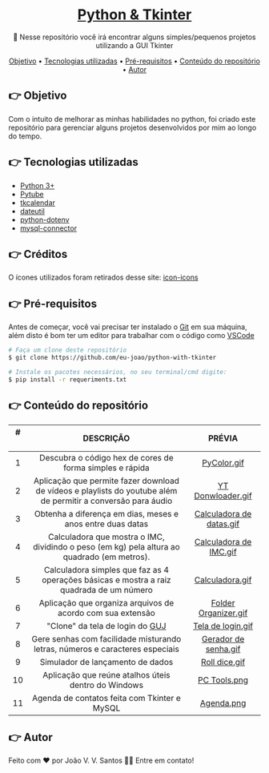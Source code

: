<h1 align="center">
    <a href="https://github.com/eu-joao/projetos-com-tkinter">Python & Tkinter</a>
</h1>
<p align="center">🚀 Nesse repositório você irá encontrar alguns simples/pequenos projetos utilizando a GUI Tkinter</p>

<p align="center">
 <a href="https://github.com/eu-joao/python-with-tkinter#-objetivo">Objetivo</a> •
 <a href="https://github.com/eu-joao/python-with-tkinter#-tecnologias-utilizadas">Tecnologias utilizadas</a> • 
 <a href="https://github.com/eu-joao/python-with-tkinter#-pr%C3%A9-requisitos">Pré-requisitos</a> • 
 <a href="https://github.com/eu-joao/python-with-tkinter#-conte%C3%BAdo-do-reposit%C3%B3rio">Conteúdo do repositório</a> • 
 <a href="https://github.com/eu-joao/python-with-tkinter#-autor">Autor</a>
</p>

## 👉 Objetivo

Com o intuito de melhorar as minhas habilidades no python, foi criado este repositório para gerenciar alguns projetos desenvolvidos por mim ao longo do tempo.

## 👉 Tecnologias utilizadas

*   [Python 3+](https://www.python.org/)
*   [Pytube](https://pytube.io/en/latest/)
*   [tkcalendar](https://pypi.org/project/tkcalendar/)
*   [dateutil](https://dateutil.readthedocs.io/en/stable/)
*   [python-dotenv](https://pypi.org/project/python-dotenv/)
*   [mysql-connector](https://pypi.org/project/mysql-connector/)

## 👉 Créditos

O ícones utilizados foram retirados desse site: [icon-icons](https://icon-icons.com/pt/)

## 👉 Pré-requisitos

Antes de começar, você vai precisar ter instalado o [Git](https://git-scm.com) em sua máquina, além disto é bom ter um editor para trabalhar com o código como [VSCode](https://code.visualstudio.com/)

```bash
# Faça um clone deste repositório
$ git clone https://github.com/eu-joao/python-with-tkinter

# Instale os pacotes necessários, no seu terminal/cmd digite:
$ pip install -r requeriments.txt
```

## 👉 Conteúdo do repositório

#ㅤ          | DESCRIÇÃO         | PRÉVIA
:---------: | :------:          | :--------:
1           | Descubra o código hex de cores de forma simples e rápida              | [PyColor.gif](https://github.com/eu-joao/python-with-tkinter/blob/main/GIFS/PyColor.gif)       
2           | Aplicação que permite fazer download de  vídeos e playlists do youtube além de permitir a conversão para áudio              | [YT Donwloader.gif](https://github.com/eu-joao/python-with-tkinter/blob/main/GIFS/YT%20Downloader.gif)  
3           | Obtenha a diferença em dias, meses e anos entre duas datas                | [Calculadora de datas.gif](https://github.com/eu-joao/python-with-tkinter/blob/main/GIFS/Diferen%C3%A7a%20entre%20datas.gif)  
4           | Calculadora que mostra o IMC, dividindo o peso (em kg) pela altura ao quadrado (em metros).                | [Calculadora de IMC.gif](https://github.com/eu-joao/python-with-tkinter/blob/main/GIFS/Calculadora%20de%20IMC.gif)  
5           | Calculadora simples que faz as 4 operações básicas e mostra a raiz quadrada  de um número              | [Calculadora.gif](https://github.com/eu-joao/python-with-tkinter/blob/main/GIFS/Calculadora.gif)  
6           | Aplicação que organiza arquivos de acordo com sua extensão                | [Folder Organizer.gif](https://github.com/eu-joao/python-with-tkinter/blob/main/GIFS/Folder%20Organizer.gif)  
7           | "Clone" da tela de login do [GUJ](https://www.guj.com.br/)                | [Tela de login.gif](https://github.com/eu-joao/python-with-tkinter/blob/main/GIFS/Tela%20de%20Login.gif)  
8           | Gere senhas com facilidade misturando letras, números e caracteres especiais                | [Gerador de senha.gif](https://github.com/eu-joao/python-with-tkinter/blob/main/GIFS/Gerador%20de%20Senha.gif)  
9           | Simulador de lançamento de dados                | [Roll dice.gif](https://github.com/eu-joao/python-with-tkinter/blob/main/GIFS/Roll%20Dice.gif)  
10          | Aplicação que reúne atalhos úteis dentro do Windows                | [PC Tools.png](https://github.com/eu-joao/python-with-tkinter/blob/main/GIFS/PC%20Tools.PNG)  
11          | Agenda de contatos feita com Tkinter e MySQL               | [Agenda.png](https://github.com/eu-joao/python-with-tkinter/blob/main/GIFS/AGENDA.png) 



## 👉 Autor

Feito com ❤️ por João V. V. Santos 👋🏽 Entre em contato!

